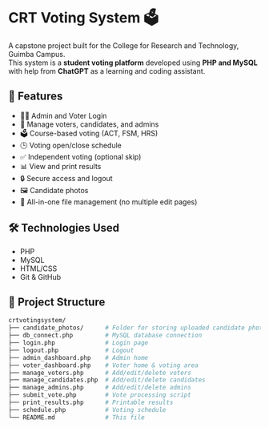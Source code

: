 # CRT Voting System 🗳️

A capstone project built for the College for Research and Technology, Guimba Campus.  
This system is a **student voting platform** developed using **PHP and MySQL** with help from **ChatGPT** as a learning and coding assistant.

## 📌 Features

- 🧑‍💼 Admin and Voter Login
- 👥 Manage voters, candidates, and admins
- 🗳️ Course-based voting (ACT, FSM, HRS)
- 🕒 Voting open/close schedule
- ✅ Independent voting (optional skip)
- 📊 View and print results
- 🔒 Secure access and logout
- 🖼️ Candidate photos
- 📁 All-in-one file management (no multiple edit pages)

## 🛠️ Technologies Used

- PHP
- MySQL
- HTML/CSS
- Git & GitHub

## 📁 Project Structure

```bash
crtvotingsystem/
├── candidate_photos/      # Folder for storing uploaded candidate photos
├── db_connect.php         # MySQL database connection
├── login.php              # Login page
├── logout.php             # Logout
├── admin_dashboard.php    # Admin home
├── voter_dashboard.php    # Voter home & voting area
├── manage_voters.php      # Add/edit/delete voters
├── manage_candidates.php  # Add/edit/delete candidates
├── manage_admins.php      # Add/edit/delete admins
├── submit_vote.php        # Vote processing script
├── print_results.php      # Printable results
├── schedule.php           # Voting schedule
└── README.md              # This file
